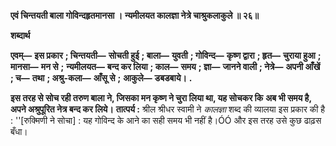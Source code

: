 **एवं चिन्तयती बाला गोविन्दहृतमानसा ।** **न्यमीलयत कालज्ञा नेत्रे चाश्रुकलाकुले ॥ २६॥** 

**शब्दार्थ** 

**एवम्—** **इस प्रकार** **; चिन्तयती—** **सोचती हुई** **; बाला—** **युवती** **; गोविन्द—** **कृष्ण द्वारा** **; हृत—** **चुराया हुआ** **; मानसा—** **मन से** **;** **न्यमीलयत—** **बन्द कर लिया** **; काल—** **समय** **; ज्ञा—** **जानने वाली** **; नेत्रे—** **अपनी आँखें** **; च—** **तथा** **; अश्रु-कला—** **आँसू से** **;** **आकुले—** **डबडबाये।** **.** 

**इस तरह से सोच रही तरुण बाला ने, जिसका मन कृष्ण ने चुरा लिया था, यह सोचकर कि** **अब भी समय है, अपने अश्रुपूरित नेत्र बन्द कर लिये।** **तात्पर्य :** श्रील श्रीधर स्वामी ने *कालज्ञा* शब्द की व्यालया इस प्रकार की है : ''[रुक्मिणी ने सोचा] : यह गोविन्द के आने का सही समय भी नहीं है।ÓÓ और इस तरह उसे कुछ ढाढ़स बँधा।  